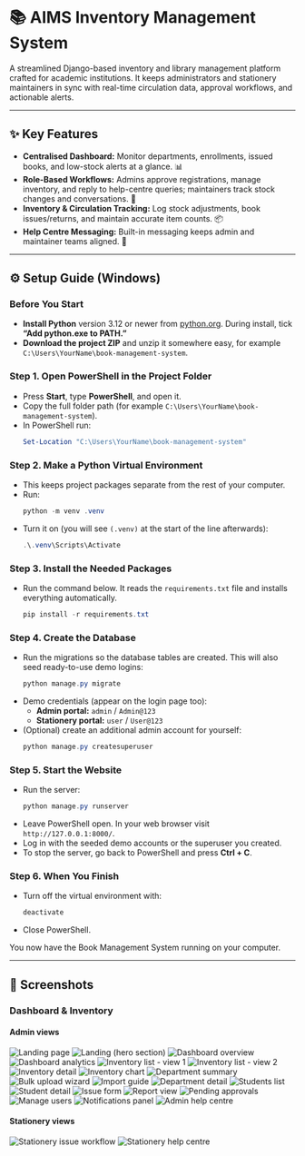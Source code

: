 # 📚 AIMS Inventory Management System

A streamlined Django-based inventory and library management platform crafted for academic institutions. It keeps administrators and stationery maintainers in sync with real-time circulation data, approval workflows, and actionable alerts.

---

## ✨ Key Features

- **Centralised Dashboard:** Monitor departments, enrollments, issued books, and low-stock alerts at a glance. 📊
- **Role-Based Workflows:** Admins approve registrations, manage inventory, and reply to help-centre queries; maintainers track stock changes and conversations. 👥
- **Inventory & Circulation Tracking:** Log stock adjustments, book issues/returns, and maintain accurate item counts. 📦
- **Help Centre Messaging:** Built-in messaging keeps admin and maintainer teams aligned. 💬

---

## ⚙️ Setup Guide (Windows)

### Before You Start
- **Install Python** version 3.12 or newer from [python.org](https://www.python.org/downloads/). During install, tick **“Add python.exe to PATH.”**
- **Download the project ZIP** and unzip it somewhere easy, for example `C:\Users\YourName\book-management-system`.

### Step 1. Open PowerShell in the Project Folder
- Press **Start**, type **PowerShell**, and open it.
- Copy the full folder path (for example `C:\Users\YourName\book-management-system`).
- In PowerShell run:
  ```powershell
  Set-Location "C:\Users\YourName\book-management-system"
  ```

### Step 2. Make a Python Virtual Environment
- This keeps project packages separate from the rest of your computer.
- Run:
  ```powershell
  python -m venv .venv
  ```
- Turn it on (you will see `(.venv)` at the start of the line afterwards):
  ```powershell
  .\.venv\Scripts\Activate
  ```

### Step 3. Install the Needed Packages
- Run the command below. It reads the `requirements.txt` file and installs everything automatically.
  ```powershell
  pip install -r requirements.txt
  ```

### Step 4. Create the Database
- Run the migrations so the database tables are created. This will also seed ready-to-use demo logins:
  ```powershell
  python manage.py migrate
  ```
- Demo credentials (appear on the login page too):
  - **Admin portal:** `admin` / `Admin@123`
  - **Stationery portal:** `user` / `User@123`
- (Optional) create an additional admin account for yourself:
  ```powershell
  python manage.py createsuperuser
  ```

### Step 5. Start the Website
- Run the server:
  ```powershell
  python manage.py runserver
  ```
- Leave PowerShell open. In your web browser visit `http://127.0.0.1:8000/`.
- Log in with the seeded demo accounts or the superuser you created.
- To stop the server, go back to PowerShell and press **Ctrl + C**.

### Step 6. When You Finish
- Turn off the virtual environment with:
  ```powershell
  deactivate
  ```
- Close PowerShell.

You now have the Book Management System running on your computer.

---

## 📸 Screenshots

### **Dashboard & Inventory**

#### Admin views
![Landing page](screenshots/landing.png)
![Landing (hero section)](screenshots/landing2.png)
![Dashboard overview](screenshots/dashboard.png)
![Dashboard analytics](screenshots/dashboard2.png)
![Inventory list - view 1](screenshots/in1.png)
![Inventory list - view 2](screenshots/in2.png)
![Inventory detail](screenshots/in3.png)
![Inventory chart](screenshots/in4.png)
![Department summary](screenshots/d1.png)
![Bulk upload wizard](screenshots/bulk.png)
![Import guide](screenshots/import_guide.png)
![Department detail](screenshots/d2.png)
![Students list](screenshots/s1.png)
![Student detail](screenshots/s2.png)
![Issue form](screenshots/i1.png)
![Report view](screenshots/report.png)
![Pending approvals](screenshots/pending.png)
![Manage users](screenshots/musers.png)
![Notifications panel](screenshots/notification.png)
![Admin help centre](screenshots/ahelp.png)

#### Stationery views
![Stationery issue workflow](screenshots/userissue.png)
![Stationery help centre](screenshots/uhelp.png)

